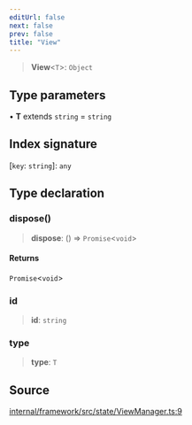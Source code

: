 ```yaml
---
editUrl: false
next: false
prev: false
title: "View"
---
```


> **View**\<`T`\>: `Object`

## Type parameters

• **T** extends `string` = `string`

## Index signature

 \[`key`: `string`\]: `any`

## Type declaration

### dispose()

> **dispose**: () => `Promise`\<`void`\>

#### Returns

`Promise`\<`void`\>

### id

> **id**: `string`

### type

> **type**: `T`

## Source

[internal/framework/src/state/ViewManager.ts:9](https://github.com/nodenogg-in/alpha-p2p/blob/2cff8cc/internal/framework/src/state/ViewManager.ts#L9)
